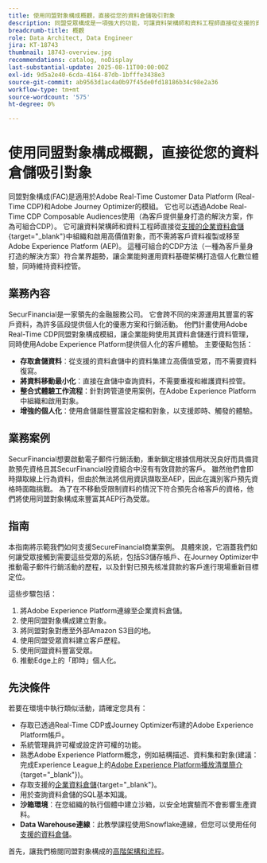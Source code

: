 ```yaml
---
title: 使用同盟對象構成概觀，直接從您的資料倉儲吸引對象
description: 同盟受眾構成是一項強大的功能，可讓資料架構師和資料工程師直接從支援的資料倉儲中組織和啟用高價值受眾。
breadcrumb-title: 概觀
role: Data Architect, Data Engineer
jira: KT-18743
thumbnail: 18743-overview.jpg
recommendations: catalog, noDisplay
last-substantial-update: 2025-08-11T00:00:00Z
exl-id: 9d5a2e40-6cda-4164-87db-1bfffe3438e3
source-git-commit: ab9563d1ac4a0b97f45de0fd18186b34c98e2a36
workflow-type: tm+mt
source-wordcount: '575'
ht-degree: 0%

---
```


# 使用同盟對象構成概觀，直接從您的資料倉儲吸引對象

同盟對象構成(FAC)是適用於Adobe Real-Time Customer Data Platform (Real-Time CDP)和Adobe Journey Optimizer的模組。 它也可以透過Adobe Real-Time CDP Composable Audiences使用（為客戶提供量身打造的解決方案，作為可組合CDP）。 它可讓資料架構師和資料工程師直接從[支援的企業資料倉儲](https://experienceleague.adobe.com/en/docs/federated-audience-composition/using/start/access-prerequisites){target="_blank"}中組織和啟用高價值對象，而不需將客戶資料複製或移至Adobe Experience Platform (AEP)。 這種可組合的CDP方法（一種為客戶量身打造的解決方案）符合業界趨勢，讓企業能夠運用資料基礎架構打造個人化數位體驗，同時維持資料控管。

## 業務內容

SecurFinancial是一家領先的金融服務公司。 它會跨不同的來源運用其豐富的客戶資料，為許多區段提供個人化的優惠方案和行銷活動。 他們計畫使用Adobe Real-Time CDP同盟對象構成模組，讓企業能夠使用其資料倉儲進行資料管理，同時使用Adobe Experience Platform提供個人化的客戶體驗。 主要優點包括：

- **存取倉儲資料**：從支援的資料倉儲中的資料集建立高價值受眾，而不需要資料復寫。
- **將資料移動最小化**：直接在倉儲中查詢資料，不需要重複和維護資料控管。
- **整合式體驗工作流程**：針對跨管道使用案例，在Adobe Experience Platform中組織和啟用對象。
- **增強的個人化**：使用倉儲屬性豐富設定檔和對象，以支援即時、觸發的體驗。

## 業務案例

SecurFinancial想要啟動電子郵件行銷活動，重新鎖定根據信用狀況良好而具備貸款預先資格且其SecurFinancial投資組合中沒有有效貸款的客戶。 雖然他們會即時擷取線上行為資料，但由於無法將信用資訊擷取至AEP，因此在識別客戶預先資格時面臨挑戰。 為了在不移動受限制資料的情況下符合預先合格客戶的資格，他們將使用同盟對象構成來豐富其AEP行為受眾。

## 指南

本指南將示範我們如何支援SecureFinancial商業案例。 具體來說，它涵蓋我們如何讓受眾接觸到需要這些受眾的系統，包括S3儲存帳戶、在Journey Optimizer中推動電子郵件行銷活動的歷程，以及針對已預先核准貸款的客戶進行現場重新目標定位。

這些步驟包括：

1. 將Adobe Experience Platform連線至企業資料倉儲。
2. 使用同盟對象構成建立對象。
3. 將同盟對象對應至外部Amazon S3目的地。
4. 使用同盟受眾資料建立客戶歷程。
5. 使用同盟資料豐富受眾。
6. 推動Edge上的「即時」個人化。

## 先決條件

若要在環境中執行類似活動，請確定您具有：

- 存取已透過Real-Time CDP或Journey Optimizer布建的Adobe Experience Platform帳戶。
- 系統管理員許可權或設定許可權的功能。
- 熟悉Adobe Experience Platform概念，例如結構描述、資料集和對象(建議：完成Experience League上的[Adobe Experience Platform播放清單簡介](https://experienceleague.adobe.com/en/playlists/experience-platform-introduction?lang=en){target="_blank"})。
- 存取支援的[企業資料倉儲](https://experienceleague.adobe.com/en/docs/federated-audience-composition/using/start/access-prerequisites){target="_blank"}。
- 用於查詢資料倉儲的SQL基本知識。
- **沙箱環境**：在您組織的執行個體中建立沙箱，以安全地實驗而不會影響生產資料。
- **Data Warehouse連線**：此教學課程使用Snowflake連線，但您可以使用任何[支援的資料倉儲](https://experienceleague.adobe.com/en/docs/federated-audience-composition/using/start/access-prerequisites)。

首先，讓我們檢閱同盟對象構成的[高階架構和流程](fac-architecture-and-flow.md)。
